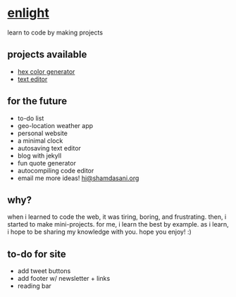 # [enlight](https://enlight.ml)
learn to code by making projects

## projects available
- [hex color generator](https://enlight.ml/projects/color/color-generator.html)
- [text editor](https://enlight.ml/projects/text-editor/text-editor.html)

## for the future
- to-do list
- geo-location weather app 
- personal website 
- a minimal clock 
- autosaving text editor
- blog with jekyll
- fun quote generator
- autocompiling code editor
- email me more ideas! hi@shamdasani.org

## why?
when i learned to code the web, it was tiring, boring, and frustrating. then, i started to make mini-projects. for me, i learn the best by example. as i learn, i hope to be sharing my knowledge with you. hope you enjoy! :)

## to-do for site
- add tweet buttons
- add footer w/ newsletter + links
- reading bar

